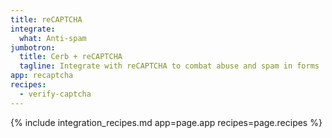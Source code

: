 ```yaml
---
title: reCAPTCHA
integrate:
  what: Anti-spam
jumbotron:
  title: Cerb + reCAPTCHA
  tagline: Integrate with reCAPTCHA to combat abuse and spam in forms
app: recaptcha
recipes:
  - verify-captcha
---
```


{% include integration_recipes.md app=page.app recipes=page.recipes %}